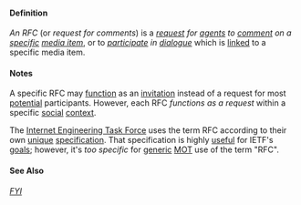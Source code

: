 #### Definition

*An RFC* (or *request for comments*) is a *[request](https://github.com/gcassel/Modular-Organization-Terminology/blob/master/terms/request.md) for [agents](https://github.com/gcassel/Modular-Organization-Terminology/blob/master/terms/agent.md) to [comment](https://github.com/gcassel/Modular-Organization-Terminology/blob/master/terms/comment.md) on a [specific](https://github.com/gcassel/Modular-Organization-Terminology/blob/master/terms/specific.md) [media item](https://github.com/gcassel/Modular-Organization-Terminology/blob/master/terms/media-item.md)*, or to *[participate](https://github.com/gcassel/Modular-Organization-Terminology/blob/master/terms/participate.md) in [dialogue](https://github.com/gcassel/Modular-Organization-Terminology/blob/master/terms/dialogue.md)* which is [linked](https://github.com/gcassel/Modular-Organization-Terminology/blob/master/terms/link.md) to a specific media item.

#### Notes

A specific RFC may [function](https://github.com/gcassel/Modular-Organization-Terminology/blob/master/terms/function.md) as an   [invitation](https://github.com/gcassel/Modular-Organization-Terminology/blob/master/terms/invite.md) instead of a request for most [potential](https://github.com/gcassel/Modular-Organization-Terminology/blob/master/terms/potential.md) participants.  However, each RFC *functions as a request* within a specific [social](https://github.com/gcassel/Modular-Organization-Terminology/blob/master/terms/social.md) [context](https://github.com/gcassel/Modular-Organization-Terminology/blob/master/terms/context.md).

The [Internet Engineering Task Force](http://ietf.org/) uses the term RFC according to their own [unique](https://github.com/gcassel/Modular-Organization-Terminology/blob/master/terms/unique.md) [specification](https://github.com/gcassel/Modular-Organization-Terminology/blob/master/terms/specification.md).  That specification is highly [useful](https://github.com/gcassel/Modular-Organization-Terminology/blob/master/terms/use.md) for IETF's [goals](https://github.com/gcassel/Modular-Organization-Terminology/blob/master/terms/goal.md); however, it's *too specific* for [generic](https://github.com/gcassel/Modular-Organization-Terminology/blob/master/terms/generic.md) [MOT](https://github.com/gcassel/Modular-Organization-Terminology/) use of the term "RFC".

#### See Also
*[FYI](https://github.com/gcassel/Modular-Organization-Terminology/blob/master/terms/FYI.md)*
